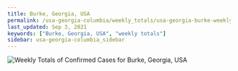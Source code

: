 ```yaml
---
title: Burke, Georgia, USA
permalink: /usa-georgia-columbia/weekly_totals/usa-georgia-burke-weekly_totals.html
last_updated: Sep 3, 2021
keywords: ["Burke, Georgia, USA", "weekly totals"]
sidebar: usa-georgia-columbia_sidebar
---
```


![Weekly Totals of Confirmed Cases for Burke, Georgia, USA](/covid_tracker/images/graphs/usa-georgia-burke-weekly_totals_graph.png)
